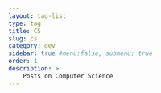 ```yaml
---
layout: tag-list
type: tag
title: CS
slug: cs
category: dev
sidebar: true #menu:false, submenu: true
order: 1
description: >
    Posts on Computer Science
---
```

